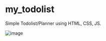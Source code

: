 # my_todolist
Simple Todolist/Planner using HTML, CSS, JS.

![image](https://user-images.githubusercontent.com/104866200/167005013-31270bcc-b049-46ef-9ed4-95ed5ba2674e.png)
